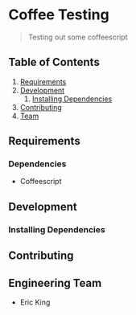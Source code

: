 # Coffee Testing

> Testing out some coffeescript


## Table of Contents

1. [Requirements](#requirements)
1. [Development](#development)
    1. [Installing Dependencies](#installing-dependencies)
1. [Contributing](#contributing)
1. [Team](#engineering-team)


## Requirements

### Dependencies
 - Coffeescript



## Development

### Installing Dependencies


## Contributing


## Engineering Team
  - Eric King
